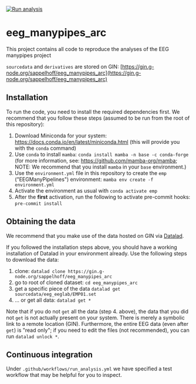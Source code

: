 [![Run analysis](https://github.com/NomisCiri/eeg_manypipes_arc/actions/workflows/run_analysis.yml/badge.svg)](https://github.com/NomisCiri/eeg_manypipes_arc/actions/workflows/run_analysis.yml)

# eeg_manypipes_arc

This project contains all code to reproduce the analyses of the EEG manypipes project

`sourcedata` and `derivatives` are stored on GIN:
[https://gin.g-node.org/sappelhoff/eeg_manypipes_arc](https://gin.g-node.org/sappelhoff/eeg_manypipes_arc)

## Installation

To run the code, you need to install the required dependencies first.
We recommend that you follow these steps
(assumed to be run from the root of this repository):

1. Download Miniconda for your system: https://docs.conda.io/en/latest/miniconda.html
   (this will provide you with the `conda` command)
1. Use `conda` to install `mamba`: `conda install mamba -n base -c conda-forge`
   (for more information, see: https://github.com/mamba-org/mamba;
   NOTE: We recommend that you install `mamba` in your `base` environment.)
1. Use the `environment.yml` file in this repository to create the `emp` ("EEGManyPipelines") environment:
   `mamba env create -f environment.yml`
1. Activate the environment as usual with `conda activate emp`
1. After the **first** activation, run the following to activate pre-commit hooks: `pre-commit install`

## Obtaining the data

We recommend that you make use of the data hosted on GIN via
[Datalad](https://handbook.datalad.org/en/latest/index.html).

If you followed the installation steps above, you should have a working installation of
Datalad in your environment already.
Use the following steps to download the data:

1. clone: `datalad clone https://gin.g-node.org/sappelhoff/eeg_manypipes_arc`
1. go to root of cloned dataset: `cd eeg_manypipes_arc`
1. get a specific piece of the data `datalad get sourcedata/eeg_eeglab/EMP01.set`
1. ... or get all data: `datalad get *`

Note that if you do not `get` all the data (step 4. above), the data that you did not `get`
is not actually present on your system.
There is merely a symbolic link to a remote location (GIN).
Furthermore, the entire EEG data (even after `get`) is "read only";
if you need to edit the files (not recommended), you can run `datalad unlock *`.

## Continuous integration

Under `.github/workflows/run_analysis.yml` we have specified a test workflow that may be
helpful for you to inspect.
